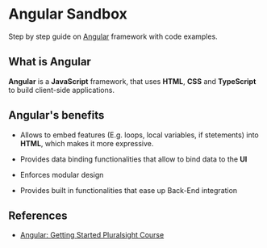 # Angular Sandbox

Step by step guide on [Angular](https://angular.io/) framework with code examples.

## What is Angular

**Angular** is a **JavaScript** framework, that uses **HTML**, **CSS** and **TypeScript** to build client-side applications.

## Angular's benefits

* Allows to embed features (E.g. loops, local variables, if stetements) into **HTML**, which makes it more expressive.

* Provides data binding functionalities that allow to bind data to the **UI**

* Enforces modular design
* Provides built in functionalities that ease up Back-End integration

## References

* [Angular: Getting Started Pluralsight Course](https://app.pluralsight.com/library/courses/angular-2-getting-started-update/table-of-contents)
